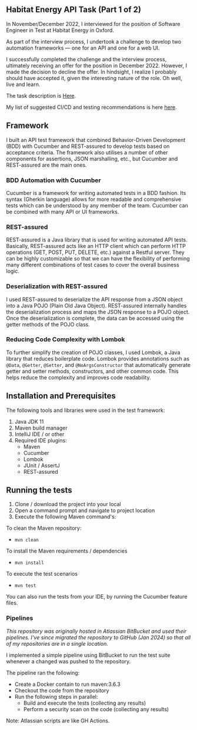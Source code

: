 ## Habitat Energy API Task (Part 1 of 2)

In November/December 2022, I interviewed for the position of Software Engineer in Test at Habitat Energy in Oxford.

As part of the interview process, I undertook a challenge to develop two automation frameworks — one for an API and one
for a web UI.

I successfully completed the challenge and the interview process, ultimately receiving an offer for the position in 
December 2022. However, I made the decision to decline the offer. In hindsight, I realize I probably should have 
accepted it, given the interesting nature of the role. Oh well, live and learn.

The task description is [Here](TECHNICAL-TASK.md).

My list of suggested CI/CD and testing recommendations is here [here](RECOMMENDATIONS.md).

## Framework

I built an API test framework that combined Behavior-Driven Development (BDD) with Cucumber and REST-assured to develop
tests based on acceptance criteria.  The framework also utilises a number of other components for assertions, JSON 
marshalling, etc., but Cucumber and REST-assured are the main ones.

### BDD Automation with Cucumber

Cucumber is a framework for writing automated tests in a BDD fashion. Its syntax (Gherkin language) allows for more 
readable and comprehensive tests which can be understood by any member of the team. Cucumber can be combined with many 
API or UI frameworks.

### REST-assured

REST-assured is a Java library that is used for writing automated API tests. Basically, REST-assured acts like an HTTP 
client which can perform HTTP operations (GET, POST, PUT, DELETE, etc.) against a Restful server. They can be highly 
customizable so that we can have the flexibility of performing many different combinations of test cases to cover the
overall business logic.

### Deserialization with REST-assured

I used REST-assured to deserialize the API response from a JSON object into a Java POJO (Plain Old Java Object). 
REST-assured internally handles the deserialization process and maps the JSON response to a POJO object. Once the 
deserialization is complete, the data can be accessed using the getter methods of the POJO class.

### Reducing Code Complexity with Lombok

To further simplify the creation of POJO classes, I used Lombok, a Java library that reduces boilerplate code. Lombok 
provides annotations such as `@Data`, `@Getter`, `@Setter`, and `@NoArgsConstructor` that automatically generate getter
and setter methods, constructors, and other common code. This helps reduce the complexity and improves code readability.

## Installation and Prerequisites

The following tools and libraries were used in the test framework:

1. Java JDK 11
2. Maven build manager 
3. IntelliJ IDE / or other
4. Required IDE plugins:
    - Maven
    - Cucumber
    - Lombok
    - JUnit / AssertJ
    - REST-assured

## Running the tests

1. Clone / download the project into your local
2. Open a command prompt and navigate to project location
3. Execute the following Maven command's:

To clean the Maven repository:
- `mvn clean`

To install the Maven requirements / dependencies 
- `mvn install`

To execute the test scenarios
- `mvn test`

You can also run the tests from your IDE, by running the Cucumber feature files.

### Pipelines

_This repository was originally hosted in Atlassian BitBucket and used their pipelines. I've since migrated
the repository to GitHub (Jan 2024) so that all of my repositories are in a single location._

I implemented a simple pipeline using BitBucket to run the test suite whenever a changed was pushed to the repository.

The pipeline ran the following:

- Create a Docker contain to run maven:3.6.3
- Checkout the code from the repository
- Run the following steps in parallel:
   - Build and execute the tests (collecting any results)
   - Perform a security scan on the code (collecting any results)

Note: Atlassian scripts are like GH Actions.
